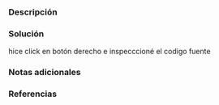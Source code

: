 ### Descripción 
### Solución 
hice click en botón derecho e inspecccioné el codigo fuente
### Notas adicionales
### Referencias